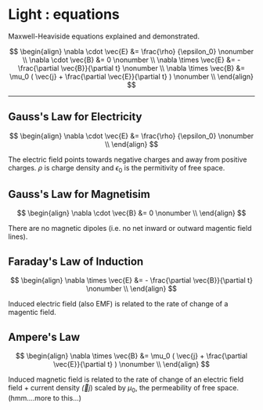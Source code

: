 # Light : equations

Maxwell-Heaviside equations explained and demonstrated.

$$
\begin{align}
  \nabla \cdot  \vec{E} &= \frac{\rho} {\epsilon_0} \nonumber \\
  \nabla \cdot  \vec{B} &= 0 \nonumber \\
  \nabla \times \vec{E} &= - \frac{\partial \vec{B}}{\partial t} \nonumber \\
  \nabla \times \vec{B} &= \mu_0 ( \vec{j} + \frac{\partial \vec{E}}{\partial t} ) \nonumber \\
\end{align}
$$

---

## Gauss's Law for Electricity
$$
\begin{align}
  \nabla \cdot \vec{E} &= \frac{\rho} {\epsilon_0} \nonumber \\
\end{align}
$$

The electric field points towards negative charges and away from positive charges.  $\rho$ is charge density and $\epsilon_0$ is the permitivity of free space.

## Gauss's Law for Magnetisim
$$
\begin{align}
  \nabla \cdot  \vec{B} &= 0 \nonumber \\
\end{align}
$$

There are no magnetic dipoles (i.e. no net inward or outward magentic field lines).

## Faraday's Law of Induction
$$
\begin{align}
  \nabla \times \vec{E} &= - \frac{\partial \vec{B}}{\partial t} \nonumber \\
\end{align}
$$

Induced electric field (also EMF) is related to the rate of change of a magentic field.

## Ampere's Law
$$
\begin{align}
  \nabla \times \vec{B} &= \mu_0 ( \vec{j} + \frac{\partial \vec{E}}{\partial t} ) \nonumber \\
\end{align}
$$

Induced magnetic field is related to the rate of change of an electric field field + current density $\vec(j)$ scaled by $\mu_0$, the permeability of free space. (hmm....more to this...)